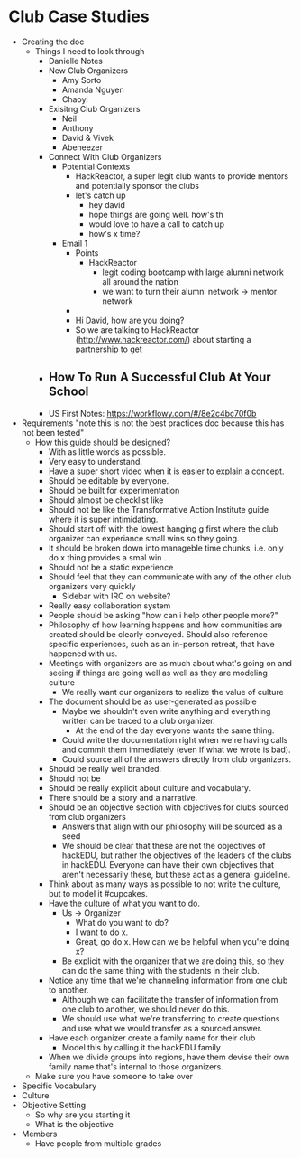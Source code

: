# Club Case Studies

- Creating the doc
  - Things I need to look through
    - Danielle Notes
    - New Club Organizers
      - Amy Sorto
      - Amanda Nguyen
      - Chaoyi
    - Exisitng Club Organizers
      - Neil
      - Anthony
      - David & Vivek
      - Abeneezer
    - Connect With Club Organizers
      - Potential Contexts
        - HackReactor, a super legit club wants to provide mentors and potentially sponsor the clubs
        - let's catch up
          - hey david
          - hope things are going well. how's th
          - would love to have a call to catch up
          - how's x time?
      - Email 1
        - Points
          - HackReactor
            - legit coding bootcamp with large alumni network all around the nation
            - we want to turn their alumni network -> mentor network
        - 
        - Hi David, how are you doing?
        - So we are talking to HackReactor (http://www.hackreactor.com/) about starting a partnership to get
    - How To Run A Successful Club At Your School
      - 
    - US First Notes: https://workflowy.com/#/8e2c4bc70f0b
- Requirements
  "note this is not the best practices doc because this has not been tested"
  - How this guide should be designed?
    - With as little words as possible.
    - Very easy to understand.
    - Have a super short video when it is easier to explain a concept.
    - Should be editable by everyone.
    - Should be built for experimentation
    - Should almost be checklist like
    - Should not be like the Transformative Action Institute guide where it is super intimidating.
    - Should start off with the lowest hanging g first where the club organizer can experiance small wins so they going.
    - It should be broken down into manageble time chunks, i.e. only do x thing provides a smal win .
    - Should not be a static experience
    - Should feel that they can communicate with any of the other club organizers very quickly
      - Sidebar with IRC on website?
    - Really easy collaboration system
    - People should be asking "how can i help other people more?"
    - Philosophy of how learning happens and how communities are created should be clearly conveyed. Should also reference specific experiences, such as an in-person retreat, that have happened with us.
    - Meetings with organizers are as much about what's going on and seeing if things are going well as well as they are modeling culture
      - We really want our organizers to realize the value of culture
    - The document should be as user-generated as possible
      - Maybe we shouldn't even write anything and everything written can be traced to a club organizer.
        - At the end of the day everyone wants the same thing.
      - Could write the documentation right when we're having calls and commit them immediately (even if what we wrote is bad).
      - Could source all of the answers directly from club organizers.
    - Should be really well branded.
    - Should not be 
    - Should be really explicit about culture and vocabulary.
    - There should be a story and a narrative.
    - Should be an objective section with objectives for clubs sourced from club organizers
      - Answers that align with our philosophy will be sourced as a seed
      - We should be clear that these are not the objectives of hackEDU, but rather the objectives of the leaders of the clubs in hackEDU. Everyone can have their own objectives that aren't necessarily these, but these act as a general guideline.
    - Think about as many ways as possible to not write the culture, but to model it #cupcakes.
    - Have the culture of what you want to do.
      - Us -> Organizer
        - What do you want to do?
        - I want to do x.
        - Great, go do x. How can we be helpful when you're doing x?
      - Be explicit with the organizer that we are doing this, so they can do the same thing with the students in their club.
    - Notice any time that we're channeling information from one club to another.
      - Although we can facilitate the transfer of information from one club to another, we should never do this.
      - We should use what we're transferring to create questions and use what we would transfer as a sourced answer.
    - Have each organizer create a family name for their club
      - Model this by calling it the hackEDU family
    - When we divide groups into regions, have them devise their own family name that's internal to those organizers.
  - Make sure you have someone to take over
- Specific Vocabulary
- Culture
- Objective Setting
  - So why are you starting it
  - What is the objective
- Members
  - Have people from multiple grades
